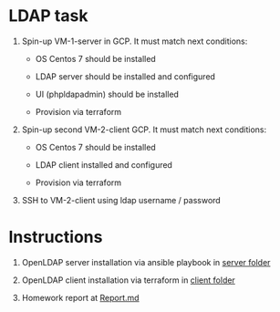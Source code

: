 # LDAP task

1. Spin-up VM-1-server in GCP. It must match next conditions: 

   - OS Centos 7 should be installed

   - LDAP server should be installed and configured 

   - UI (phpldapadmin) should be installed 

   - Provision via terraform 

2. Spin-up second VM-2-client GCP. It must match next conditions: 

   - OS Centos 7 should be installed 

   - LDAP client installed and configured 

   - Provision via terraform 

3. SSH to VM-2-client using ldap username / password 

# Instructions

1. OpenLDAP server installation via ansible playbook in [server folder](/server)

2. OpenLDAP client installation via terraform in [client folder](/client)

3. Homework report at [Report.md](/Report.md)
